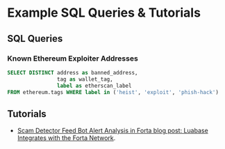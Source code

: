 # Example SQL Queries & Tutorials

## SQL Queries

### Known Ethereum Exploiter Addresses

```sql
SELECT DISTINCT address as banned_address,
                tag as wallet_tag,
                label as etherscan_label
FROM ethereum.tags WHERE label in ('heist', 'exploit', 'phish-hack')
```

## Tutorials

* [Scam Detector Feed Bot Alert Analysis in Forta blog post: Luabase Integrates with the Forta Network](https://forta.org/blog/luabase-integrates-with-the-forta-network/).


